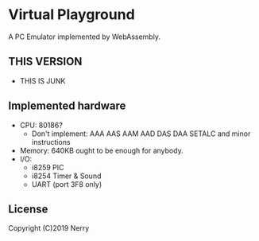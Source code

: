 # Virtual Playground

A PC Emulator implemented by WebAssembly.

## THIS VERSION

- THIS IS JUNK

## Implemented hardware

- CPU: 80186?
  - Don't implement: AAA AAS AAM AAD DAS DAA SETALC and minor instructions
- Memory: 640KB ought to be enough for anybody.
- I/O:
  - i8259 PIC
  - i8254 Timer & Sound
  - UART (port 3F8 only)

## License

Copyright (C)2019 Nerry
